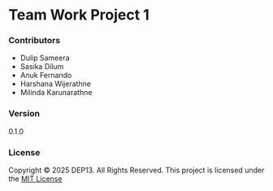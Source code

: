 # Team Work Project 1

### Contributors
- Dulip Sameera
- Sasika Dilum
- Anuk Fernando
- Harshana Wijerathne
- Milinda Karunarathne

### Version
0.1.0

### License
Copyright &copy; 2025 DEP13. All Rights Reserved.
This project is licensed under the [MIT License](LICENSE.txt)

